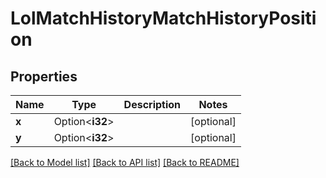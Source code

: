 # LolMatchHistoryMatchHistoryPosition

## Properties

Name | Type | Description | Notes
------------ | ------------- | ------------- | -------------
**x** | Option<**i32**> |  | [optional]
**y** | Option<**i32**> |  | [optional]

[[Back to Model list]](../README.md#documentation-for-models) [[Back to API list]](../README.md#documentation-for-api-endpoints) [[Back to README]](../README.md)


